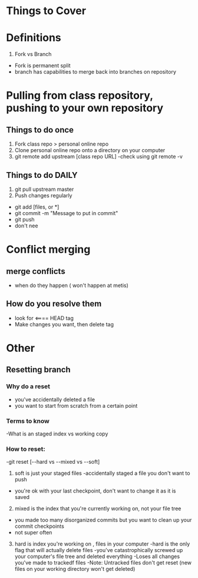 # Things to Cover
# Definitions
1. Fork vs Branch
- Fork is permanent split
- branch has capabilities to merge back into branches on repository

# Pulling from class repository, pushing to your own repository
## Things to do once
1. Fork class repo > personal online repo
2. Clone personal online repo onto a directory on your computer
3. git remote add upstream [class repo URL]
-check using git remote -v

## Things to do DAILY
1. git pull upstream master
2. Push changes regularly
- git add [files, or \*]
- git commit -m "Message to put in commit"
- git push
- don't nee

# Conflict merging

## merge conflicts
- when do they happen ( won't happen at metis)

## How do you resolve them
- look for <==== HEAD tag  
- Make changes you want, then delete tag

# Other

## Resetting branch
### Why do a reset
- you've accidentally deleted a file
- you want to start from scratch from a certain point

### Terms to know
-What is an staged index vs working copy
### How to reset:
-git reset [--hard vs --mixed vs --soft]
1. soft is just your staged files
-accidentally staged a file you don't want to push
- you're ok with your last checkpoint, don't want to change it as it is saved

2. mixed is the index that you're currently working on, not your file tree
- you made too many disorganized commits but you want to clean up your commit checkpoints 
- not super often

3. hard is index you're working on , files in your computer
-hard is the only flag that will actually delete files
-you've catastrophically screwed up your computer's file tree and deleted everything
-Loses all changes you've made to trackedf files
-Note: Untracked files don't get reset (new files on your working directory won't get deleted)

